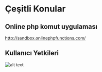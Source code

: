 # Çeşitli Konular


## Online php komut uygulaması
http://sandbox.onlinephpfunctions.com/

## Kullanıcı Yetkileri
![alt text](http://www.macinstruct.com/images/permissions/permissions1.png)
